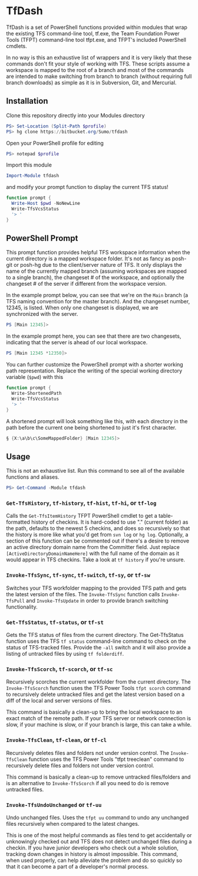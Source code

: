 # TfDash

TfDash is a set of PowerShell functions provided within modules that wrap the existing TFS command-line tool, tf.exe, the Team Foundation Power Tools (TFPT) command-line tool tfpt.exe, and TFPT's included PowerShell cmdlets.

In no way is this an exhaustive list of wrappers and it is very likely that these commands don't fit your style of working with TFS.  These scripts assume a workspace is mapped to the root of a branch and most of the commands are intended to make switching from branch to branch (without requiring full branch downloads) as simple as it is in Subversion, Git, and Mercurial.

## Installation

Clone this repository directly into your Modules directory 

```powershell
PS> Set-Location (Split-Path $profile)
PS> hg clone https://bitbucket.org/Sumo/tfdash
```

Open your PowerShell profile for editing

```powershell
PS> notepad $profile
```

Import this module

```powershell
Import-Module tfdash
```

and modify your prompt function to display the current TFS status!

```powershell
function prompt {
  Write-Host $pwd -NoNewLine
  Write-TfsVcsStatus
  '> '
}
```

## PowerShell Prompt

This prompt function provides helpful TFS workspace information when the current directory is a mapped workspace folder. It's not as fancy as posh-git or posh-hg due to the client/server nature of TFS.  It only displays the name of the currently mapped branch (assuming workspaces are mapped to a single branch), the changeset # of the workspace, and optionally the changeset # of the server if different from the workspace version.

In the example prompt below, you can see that we're on the `Main` branch (a TFS naming convention for the master branch). And the changeset number, 12345, is listed. When only one changeset is displayed, we are synchronized with the server.

```powershell
PS [Main 12345]>
``` 

In the example prompt here, you can see that there are two changesets, indicating that the server is ahead of our local workspace.

```powershell
PS [Main 12345 *12350]>
```

You can further customize the PowerShell prompt with a shorter working path representation. Replace the writing of the special working directory variable (`$pwd`) with this

```powershell
function prompt {
  Write-ShortenedPath
  Write-TfsVcsStatus
  '> '
}
```

A shortened prompt will look something like this, with each directory in the path before the current one being shortened to just it's first character.

```powershell
§ {X:\a\b\c\SomeMappedFolder} [Main 12345]>
```

## Usage

This is not an exhaustive list. Run this command to see all of the available functions and aliases.

```powershell
PS> Get-Command -Module tfdash
```

### `Get-TfsHistory`, `tf-history`, `tf-hist`, `tf-hi`, or `tf-log`

Calls the `Get-TfsItemHistory` TFPT PowerShell cmdlet to get a table-formatted history of checkins. It is hard-coded to use "." (current folder) as the path, defaults to the newest 5 checkins, and does so recursively so that the history is more like what you'd get from `svn log` or `hg log`. Optionally, a section of this function can be commented out if there's a desire to remove an active directory domain name from the Committer field.  Just replace `[ActiveDirectoryDomainNameHere]` with the full name of the domain as it would appear in TFS checkins.  Take a look at `tf history` if you're unsure.

### `Invoke-TfsSync`, `tf-sync`, `tf-switch`, `tf-sy`, or `tf-sw`

Switches your TFS workfolder mapping to the provided TFS path and gets the latest version of the files.  The `Invoke-TfsSync` function calls `Invoke-TfsPull` and `Invoke-TfsUpdate` in order to provide branch switching functionality.

### `Get-TfsStatus`, `tf-status`, or `tf-st`

Gets the TFS status of files from the current directory.  The Get-TfsStatus function uses the TFS `tf status` command-line command to check on the status of TFS-tracked files.  Provide the `-all` switch and it will also provide a listing of untracked files by using `tf folderdiff`.

### `Invoke-TfsScorch`, `tf-scorch`, or `tf-sc`

Recursively scorches the current workfolder from the current directory.  The `Invoke-TfsScorch` function uses the TFS Power Tools `tfpt scorch` command to recursively delete untracked files and get the latest version based on a diff of the local and server versions of files.

This command is basically a clean-up to bring the local workspace to an exact match of the remote path.  If your TFS server or network connection is slow, if your machine is slow, or if your branch is large, this can take a while.

### `Invoke-TfsClean`, `tf-clean`, or `tf-cl`

Recursively deletes files and folders not under version control.  The `Invoke-TfsClean` function uses the TFS Power Tools "tfpt treeclean" command to recursively delete files and folders not under version control.

This command is basically a clean-up to remove untracked files/folders and is an alternative to `Invoke-TfsScorch` if all you need to do is remove untracked files.

### `Invoke-TfsUndoUnchanged` or `tf-uu`

Undo unchanged files.  Uses the `tfpt uu` command to undo any unchanged files recursively when compared to the latest changes.

This is one of the most helpful commands as files tend to get accidentally or unknowingly checked out and TFS does not detect unchanged files during a checkin.  If you have junior developers who check out a whole solution, tracking down changes in history is almost impossible.  This command, when used properly, can help alleviate the problem and do so quickly so that it can become a part of a developer's normal process.

 [1]: http://stackoverflow.com/questions/15119039/is-it-possible-to-configure-tab-completion-with-powertab-for-aliased-functions